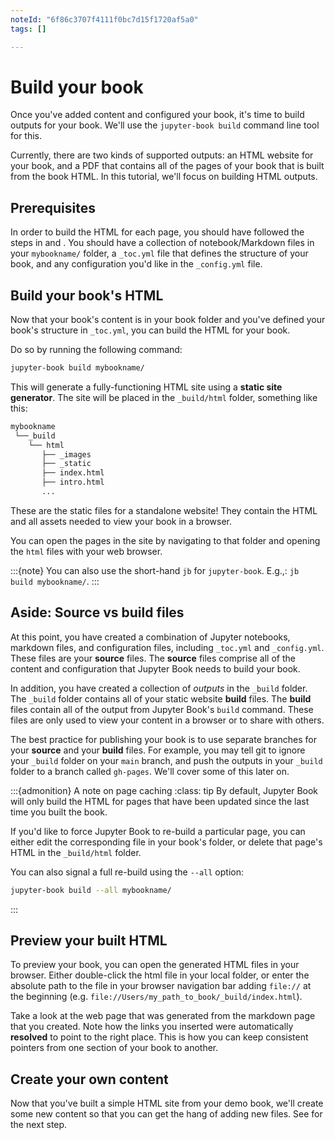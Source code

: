 ```yaml
---
noteId: "6f86c3707f4111f0bc7d15f1720af5a0"
tags: []

---
```


# Build your book

Once you've added content and configured your book, it's time to
build outputs for your book.
We'll use the `jupyter-book build` command line tool for this.

Currently, there are two kinds of supported outputs: an HTML website for your
book, and a PDF that contains all of the pages of your book that is built
from the book HTML.
In this tutorial, we'll focus on building HTML outputs.

## Prerequisites

In order to build the HTML for each page, you should have followed the steps
in [](overview.md) and [](create.md).
You should have a collection of notebook/Markdown files in your `mybookname/` folder, a `_toc.yml` file that defines the structure of your book, and any configuration you'd like in the `_config.yml` file.

## Build your book's HTML

Now that your book's content is in your book folder and you've defined your book's structure in `_toc.yml`, you can build the HTML for your book.

Do so by running the following command:

```bash
jupyter-book build mybookname/
```

This will generate a fully-functioning HTML site using a **static site generator**.
The site will be placed in the `_build/html` folder, something like this:

```bash
mybookname
 └──_build
    └── html
       ├── _images
       ├── _static
       ├── index.html
       ├── intro.html
       ...
```

These are the static files for a standalone website!
They contain the HTML and all assets needed to view your book in a browser.

You can open the pages in the site by navigating to that folder and opening the `html` files with your web browser.

:::{note}
You can also use the short-hand `jb` for `jupyter-book`. E.g.,:
`jb build mybookname/`.
:::


## Aside: Source vs build files

At this point, you have created a combination of Jupyter notebooks, markdown files, and configuration files, including `_toc.yml` and `_config.yml`.
These files are your __source__ files.
The __source__ files comprise all of the content and configuration that Jupyter Book needs to build your book.

In addition, you have created a collection of _outputs_ in the `_build` folder.
The `_build` folder contains all of your static website __build__ files.
The __build__ files contain all of the output from Jupyter Book's `build` command.
These files are only used to view your content in a browser or to share with others.

The best practice for publishing your book is to use separate branches for your __source__ and your __build__ files.
For example, you may tell git to ignore your `_build` folder on your `main` branch, and push the outputs in your `_build` folder to a branch called `gh-pages`.
We'll cover some of this later on.

:::{admonition} A note on page caching
:class: tip
By default, Jupyter Book will only build the HTML for pages that have
been updated since the last time you built the book.

If you'd like to force Jupyter Book to re-build a particular page, you can either edit the
corresponding file in your book's folder, or delete that page's HTML in the `_build/html` folder.

You can also signal a full re-build using the `--all` option:

```bash
jupyter-book build --all mybookname/
```
:::

## Preview your built HTML

To preview your book, you can open the generated HTML files in your browser.
Either double-click the html file in your local folder, or enter the absolute
path to the file in your browser navigation bar adding `file://` at the beginning
(e.g. `file://Users/my_path_to_book/_build/index.html`).

Take a look at the web page that was generated from the markdown page that you created.
Note how the links you inserted were automatically **resolved** to point to the right place.
This is how you can keep consistent pointers from one section of your book to another.

## Create your own content

Now that you've built a simple HTML site from your demo book, we'll create some new content so that you can get the hang of adding new files. See [](new-file.md) for the next step.
